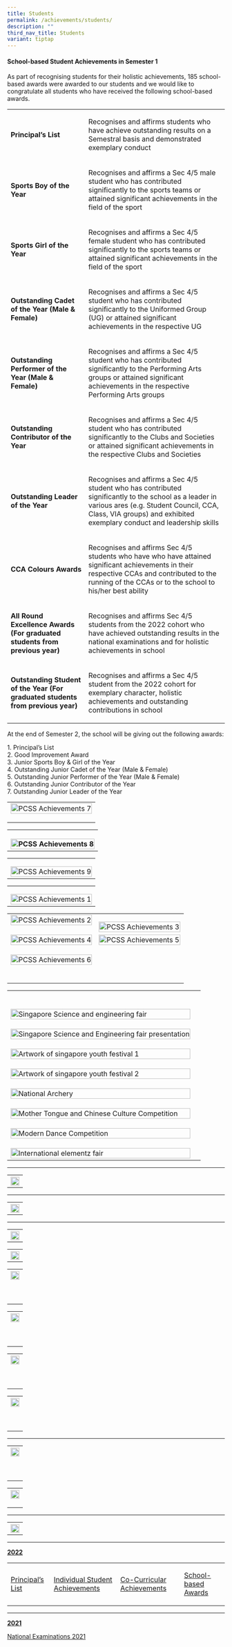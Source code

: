 ```yaml
---
title: Students
permalink: /achievements/students/
description: ""
third_nav_title: Students
variant: tiptap
---
```

<h4>School-based Student Achievements in Semester 1</h4>
<p></p>
<p>As part of recognising students for their holistic achievements, 185 school-based
awards were awarded to our students and we would like to congratulate all
students who have received the following school-based awards.</p>
<table style="minWidth: 50px">
<colgroup>
<col>
<col>
</colgroup>
<tbody>
<tr>
<td rowspan="1" colspan="1">
<p><strong>Principal’s List</strong>
</p>
</td>
<td rowspan="1" colspan="1">
<p>Recognises and affirms students who have achieve outstanding results on
a Semestral basis and demonstrated exemplary conduct</p>
</td>
</tr>
<tr>
<td rowspan="1" colspan="1">
<p><strong>Sports Boy of the Year</strong>
</p>
</td>
<td rowspan="1" colspan="1">
<p>Recognises and affirms a Sec 4/5 male student who has contributed significantly
to the sports teams or attained significant achievements in the field of
the sport</p>
</td>
</tr>
<tr>
<td rowspan="1" colspan="1">
<p><strong>Sports Girl of the Year</strong>
</p>
</td>
<td rowspan="1" colspan="1">
<p>Recognises and affirms a Sec 4/5 female student who has contributed significantly
to the sports teams or attained significant achievements in the field of
the sport</p>
</td>
</tr>
<tr>
<td rowspan="1" colspan="1">
<p><strong>Outstanding Cadet of the Year (Male &amp; Female)</strong>
</p>
</td>
<td rowspan="1" colspan="1">
<p>Recognises and affirms a Sec 4/5 student who has contributed significantly
to the Uniformed Group (UG) or attained significant achievements in the
respective UG</p>
</td>
</tr>
<tr>
<td rowspan="1" colspan="1">
<p><strong>Outstanding Performer of the Year (Male &amp; Female)</strong>
</p>
</td>
<td rowspan="1" colspan="1">
<p>Recognises and affirms a Sec 4/5 student who has contributed significantly
to the Performing Arts groups or attained significant achievements in the
respective Performing Arts groups</p>
</td>
</tr>
<tr>
<td rowspan="1" colspan="1">
<p><strong>Outstanding Contributor of the Year</strong>
</p>
</td>
<td rowspan="1" colspan="1">
<p>Recognises and affirms a Sec 4/5 student who has contributed significantly
to the Clubs and Societies or attained significant achievements in the
respective Clubs and Societies</p>
</td>
</tr>
<tr>
<td rowspan="1" colspan="1">
<p><strong>Outstanding Leader of the Year</strong>
</p>
</td>
<td rowspan="1" colspan="1">
<p>Recognises and affirms a Sec 4/5 student who has contributed significantly
to the school as a leader in various ares (e.g. Student Council, CCA, Class,
VIA groups) and exhibited exemplary conduct and leadership skills</p>
</td>
</tr>
<tr>
<td rowspan="1" colspan="1">
<p><strong>CCA Colours Awards</strong>
</p>
</td>
<td rowspan="1" colspan="1">
<p>Recognises and affirms Sec 4/5 students who have who have attained significant
achievements in their respective CCAs and contributed to the running of
the CCAs or to the school to his/her best ability</p>
</td>
</tr>
<tr>
<td rowspan="1" colspan="1">
<p><strong>All Round Excellence Awards (For graduated students from previous year)</strong>
</p>
</td>
<td rowspan="1" colspan="1">
<p>Recognises and affirms Sec 4/5 students from the 2022 cohort who have
achieved outstanding results in the national examinations and for holistic
achievements in school</p>
</td>
</tr>
<tr>
<td rowspan="1" colspan="1">
<p><strong>Outstanding Student of the Year (For graduated students from previous year)</strong>
</p>
</td>
<td rowspan="1" colspan="1">
<p>Recognises and affirms a Sec 4/5 student from the 2022 cohort for exemplary
character, holistic achievements and outstanding contributions in school</p>
</td>
</tr>
</tbody>
</table>
<p>At the end of Semester 2, the school will be giving out the following
awards:</p>
<p>1. Principal’s List
<br>2. Good Improvement Award
<br>3. Junior Sports Boy &amp; Girl of the Year
<br>4. Outstanding Junior Cadet of the Year (Male &amp; Female)
<br>5. Outstanding Junior Performer of the Year (Male &amp; Female)
<br>6. Outstanding Junior Contributor of the Year
<br>7. Outstanding Junior Leader of the Year</p>
<p></p>
<table style="minWidth: 25px">
<colgroup>
<col>
</colgroup>
<tbody>
<tr>
<td rowspan="1" colspan="1">
<div class="isomer-image-wrapper">
<img style="width: 100%" height="auto" width="100%" alt="PCSS Achievements 7" src="/images/Achievements/PCSS_Achievements__7_.jpg">
</div>
<p></p>
</td>
</tr>
</tbody>
</table>
<table style="minWidth: 25px">
<colgroup>
<col>
</colgroup>
<tbody>
<tr>
<th rowspan="1" colspan="1">
<p></p>
<div class="isomer-image-wrapper">
<img style="width: 100%" height="auto" width="100%" alt="PCSS Achievements 8" src="/images/Achievements/PCSS_Achievements__8_.jpg">
</div>
</th>
</tr>
</tbody>
</table>
<table style="minWidth: 25px">
<colgroup>
<col>
</colgroup>
<tbody>
<tr>
<td rowspan="1" colspan="1">
<p></p>
<div class="isomer-image-wrapper">
<img style="width: 100%" height="auto" width="100%" alt="PCSS Achievements 9" src="/images/Achievements/PCSS_Achievements__9_.jpg">
</div>
</td>
</tr>
</tbody>
</table>
<table style="minWidth: 25px">
<colgroup>
<col>
</colgroup>
<tbody>
<tr>
<td rowspan="1" colspan="1">
<p></p>
<div class="isomer-image-wrapper">
<img style="width: 100%" height="auto" width="100%" alt="PCSS Achievements 1" src="/images/Achievements/PCSS_Achievements__1_.jpg">
</div>
</td>
</tr>
</tbody>
</table>
<table style="minWidth: 50px">
<colgroup>
<col>
<col>
</colgroup>
<tbody>
<tr>
<td rowspan="1" colspan="1">
<div class="isomer-image-wrapper">
<img style="width: 100%" height="auto" width="100%" alt="PCSS Achievements 2" src="/images/Achievements/PCSS_Achievements__2_.jpg">
</div>
<p></p>
</td>
<td rowspan="1" colspan="1">
<p></p>
<div class="isomer-image-wrapper">
<img style="width: 100%" height="auto" width="100%" alt="PCSS Achievements 3" src="/images/Achievements/PCSS_Achievements__3_.jpg">
</div>
</td>
</tr>
<tr>
<td rowspan="1" colspan="1">
<div class="isomer-image-wrapper">
<img style="width: 100%" height="auto" width="100%" alt="PCSS Achievements 4" src="/images/Achievements/PCSS_Achievements__4_.jpg">
</div>
<p></p>
</td>
<td rowspan="1" colspan="1">
<div class="isomer-image-wrapper">
<img style="width: 100%" height="auto" width="100%" alt="PCSS Achievements 5" src="/images/Achievements/PCSS_Achievements__5_.jpg">
</div>
<p></p>
</td>
</tr>
<tr>
<td rowspan="1" colspan="1">
<div class="isomer-image-wrapper">
<img style="width: 100%" height="auto" width="100%" alt="PCSS Achievements 6" src="/images/Achievements/PCSS_Achievements__6_.jpg">
</div>
<p></p>
</td>
<td rowspan="1" colspan="1">
<p></p>
</td>
</tr>
<tr>
<td rowspan="1" colspan="1">
<p></p>
</td>
<td rowspan="1" colspan="1">
<p></p>
</td>
</tr>
</tbody>
</table>
<table style="minWidth: 50px">
<colgroup>
<col>
<col>
</colgroup>
<tbody>
<tr>
<th rowspan="1" colspan="1">
<p></p>
</th>
<th rowspan="1" colspan="1">
<p></p>
</th>
</tr>
<tr>
<td rowspan="1" colspan="1">
<p></p>
<div class="isomer-image-wrapper">
<img style="width: 100%" height="auto" width="100%" alt="Singapore Science and engineering fair" src="/images/Achievements/singapore science and engineering fair.jpg">
</div>
</td>
<td rowspan="1" colspan="1">
<p></p>
</td>
</tr>
<tr>
<td rowspan="1" colspan="1">
<p></p>
<div class="isomer-image-wrapper">
<img style="width: 100%" height="auto" width="100%" alt="Singapore Science and Engineering fair presentation" src="/images/Achievements/Singapore_Science_and_Engineering_Fair_Presentation.jpg">
</div>
</td>
<td rowspan="1" colspan="1">
<p></p>
</td>
</tr>
<tr>
<td rowspan="1" colspan="1">
<p></p>
<div class="isomer-image-wrapper">
<img style="width: 100%" height="auto" width="100%" alt="Artwork of singapore youth festival 1" src="/images/Achievements/Shortlisted_Artwork_for_Singapore_Youth_Festival_Art_Exhibition_1.jpg">
</div>
</td>
<td rowspan="1" colspan="1">
<p></p>
</td>
</tr>
<tr>
<td rowspan="1" colspan="1">
<p></p>
<div class="isomer-image-wrapper">
<img style="width: 100%" height="auto" width="100%" alt="Artwork of singapore youth festival 2" src="/images/Achievements/Shortlisted_Artwork_for_Singapore_Youth_Festival_Art_Exhibition_2.jpg">
</div>
</td>
<td rowspan="1" colspan="1">
<p></p>
</td>
</tr>
<tr>
<td rowspan="1" colspan="1">
<p></p>
<div class="isomer-image-wrapper">
<img style="width: 100%" height="auto" width="100%" alt="National Archery" src="/images/Achievements/National_Archery_Competition.jpg">
</div>
</td>
<td rowspan="1" colspan="1">
<p></p>
</td>
</tr>
<tr>
<td rowspan="1" colspan="1">
<p></p>
<div class="isomer-image-wrapper">
<img style="width: 100%" height="auto" width="100%" alt="Mother Tongue and Chinese Culture Competition" src="/images/Achievements/Mother_Tongue_Department_Chinese_Culture_Competition.jpg">
</div>
</td>
<td rowspan="1" colspan="1">
<p></p>
</td>
</tr>
<tr>
<td rowspan="1" colspan="1">
<p></p>
<div class="isomer-image-wrapper">
<img style="width: 100%" height="auto" width="100%" alt="Modern Dance Competition" src="/images/Achievements/Modern_Dance_Open_Stage_Dance_Competition.jpg">
</div>
</td>
<td rowspan="1" colspan="1">
<p></p>
</td>
</tr>
<tr>
<td rowspan="1" colspan="1">
<p></p>
<div class="isomer-image-wrapper">
<img style="width: 100%" height="auto" width="100%" alt="International elementz fair" src="/images/Achievements/25th international elementz fair .jpg">
</div>
</td>
<td rowspan="1" colspan="1">
<p></p>
</td>
</tr>
</tbody>
</table>
<hr>
<table style="minWidth: 25px">
<colgroup>
<col>
</colgroup>
<tbody>
<tr>
<th rowspan="1" colspan="1">
<div class="isomer-image-wrapper">
<img style="width: 100%;" height="auto" width="100%" src="/images/01congratulations uniform groups.png">
</div>
</th>
</tr>
</tbody>
</table>
<hr>
<table style="minWidth: 25px">
<colgroup>
<col>
</colgroup>
<tbody>
<tr>
<th rowspan="1" colspan="1">
<div class="isomer-image-wrapper">
<img style="width: 100%;" height="auto" width="100%" src="/images/02congratulationsperforming arts.png">
</div>
</th>
</tr>
</tbody>
</table>
<hr>
<table style="minWidth: 25px">
<colgroup>
<col>
</colgroup>
<tbody>
<tr>
<th rowspan="1" colspan="1">
<div class="isomer-image-wrapper">
<img style="width: 100%;" height="auto" width="100%" src="/images/03peicai atheletes in national school games 2023.png">
</div>
</th>
</tr>
</tbody>
</table>
<table style="minWidth: 25px">
<colgroup>
<col>
</colgroup>
<tbody>
<tr>
<th rowspan="1" colspan="1">
<div class="isomer-image-wrapper">
<img style="width: 100%;" height="auto" width="100%" src="/images/04special mention -  national school games 2023.png">
</div>
</th>
</tr>
</tbody>
</table>
<table style="minWidth: 25px">
<colgroup>
<col>
</colgroup>
<tbody>
<tr>
<th rowspan="1" colspan="1">
<div class="isomer-image-wrapper">
<img style="width: 100%;" height="auto" width="100%" src="/images/05schools debating championship (sssdc).png">
</div>
<p>
<br>
</p>
</th>
</tr>
</tbody>
</table>
<table style="minWidth: 25px">
<colgroup>
<col>
</colgroup>
<tbody>
<tr>
<th rowspan="1" colspan="1">
<div class="isomer-image-wrapper">
<img style="width: 100%;" height="auto" width="100%" src="/images/06singapore and asian schools mathematics olympia.png">
</div>
<p>
<br>
</p>
</th>
</tr>
</tbody>
</table>
<table style="minWidth: 25px">
<colgroup>
<col>
</colgroup>
<tbody>
<tr>
<th rowspan="1" colspan="1">
<div class="isomer-image-wrapper">
<img style="width: 100%;" height="auto" width="100%" src="/images/07science pinnacle@peicai.png">
</div>
<p>
<br>
</p>
</th>
</tr>
</tbody>
</table>
<table style="minWidth: 25px">
<colgroup>
<col>
</colgroup>
<tbody>
<tr>
<th rowspan="1" colspan="1">
<div class="isomer-image-wrapper">
<img style="width: 100%;" height="auto" width="100%" src="/images/08congratulations peicai sec science department for clinching.png">
</div>
<p>
<br>
</p>
</th>
</tr>
</tbody>
</table>
<p></p>
<hr>
<p></p>
<table style="minWidth: 25px">
<colgroup>
<col>
</colgroup>
<tbody>
<tr>
<th rowspan="1" colspan="1">
<div class="isomer-image-wrapper">
<img style="width: 100%;" height="auto" width="100%" src="/images/09congratulations mother tongue department.png">
</div>
<p>
<br>
</p>
</th>
</tr>
</tbody>
</table>
<p></p>
<table style="minWidth: 25px">
<colgroup>
<col>
</colgroup>
<tbody>
<tr>
<th rowspan="1" colspan="1">
<div class="isomer-image-wrapper">
<img style="width: 100%;" height="auto" width="100%" src="/images/10pcss distinctive series.png">
</div>
<p></p>
</th>
</tr>
</tbody>
</table>
<hr>
<table style="minWidth: 25px">
<colgroup>
<col>
</colgroup>
<tbody>
<tr>
<th rowspan="1" colspan="1">
<div class="isomer-image-wrapper">
<img style="width: 100%;" height="auto" width="100%" src="/images/11bus captain appreciatio.png">
</div>
</th>
</tr>
</tbody>
</table>
<hr>
<p><strong><u>2022</u></strong>
</p>
<table style="minWidth: 100px">
<colgroup>
<col>
<col>
<col>
<col>
</colgroup>
<tbody>
<tr>
<td rowspan="1" colspan="1">
<p><a href="/achievements/students/the-principals-list" rel="noopener noreferrer nofollow" target="_blank">Principal’s List</a>
</p>
</td>
<td rowspan="1" colspan="1">
<p><a href="/achievements/students/individual-student-achievements" rel="noopener noreferrer nofollow" target="_blank">Individual Student Achievements</a>
</p>
</td>
<td rowspan="1" colspan="1">
<p><a href="/achievements/students/co-curricular-achievements" rel="noopener noreferrer nofollow" target="_blank">Co-Curricular Achievements</a>
</p>
</td>
<td rowspan="1" colspan="1">
<p><a href="/achievements/students/school-based-awards" rel="noopener noreferrer nofollow" target="_blank">School-based Awards</a>
</p>
</td>
</tr>
</tbody>
</table>
<hr>
<p><strong><u>2021</u></strong>
</p>
<p><a href="/achievements/students/national-examinations-2021" rel="noopener noreferrer nofollow" target="">National Examinations 2021</a>
</p>